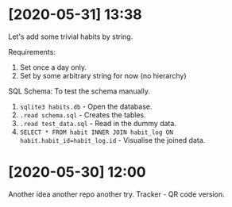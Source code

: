 # [2020-05-31] 13:38

Let's add some trivial habits by string.

Requirements:
1. Set once a day only.
2. Set by some arbitrary string for now (no hierarchy)

SQL Schema:
To test the schema manually.
1. `sqlite3 habits.db`   - Open the database.
2. `.read schema.sql`    - Creates the tables.
3. `.read test_data.sql` - Read in the dummy data.
4. `SELECT * FROM habit INNER JOIN habit_log ON habit.habit_id=habit_log.id` - Visualise the joined
   data.

# [2020-05-30] 12:00

Another idea another repo another try. Tracker - QR code version.


